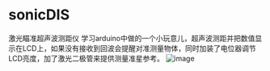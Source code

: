 # sonicDIS
激光瞄准超声波测距仪
学习arduino中做的一个小玩意儿，超声波测距并把数值显示在LCD上，如果没有接收到回波会提醒对准测量物体，同时加装了电位器调节LCD亮度，加了激光二极管来提供测量准星参考。
![image](https://github.com/laifeilim/sonicDIS/mbbt.JPG) 
